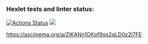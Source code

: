 ### Hexlet tests and linter status:
[![Actions Status](https://github.com/kantik001/php-project-lvl1/workflows/hexlet-check/badge.svg)](https://github.com/kantik001/php-project-lvl1/actions)
<a href="https://codeclimate.com/github/kantik001/php-project-lvl1/maintainability"><img src="https://api.codeclimate.com/v1/badges/da142022a23cdacc2c5b/maintainability" /></a>

https://asciinema.org/a/ZlKANn1OKpf9qs2qLD0z2l7FE
